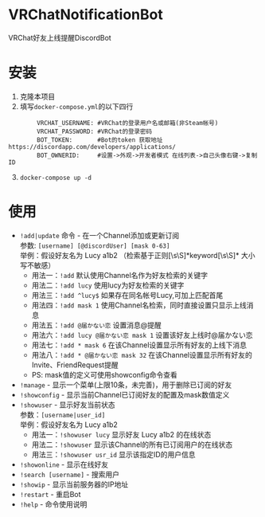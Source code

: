 # VRChatNotificationBot
VRChat好友上线提醒DiscordBot

# 安装
1. 克隆本项目
2. 填写`docker-compose.yml`的以下四行
```
        VRCHAT_USERNAME: #VRChat的登录用户名或邮箱(非Steam帐号)
        VRCHAT_PASSWORD: #VRChat的登录密码
        BOT_TOKEN:       #Bot的token 获取地址https://discordapp.com/developers/applications/
        BOT_OWNERID:     #设置->外观->开发者模式 在线列表->自己头像右键->复制ID
```
3. `docker-compose up -d`

# 使用
- `!add|update` 命令 - 在一个Channel添加或更新订阅  
    参数: `[username] [@discordUser] [mask 0-63]   `  
    举例：假设好友名为 Lucy a1b2 （检索基于正则[\s\S]\*keyword[\s\S]\* 大小写不敏感）
    - 用法一：`!add`                            默认使用Channel名作为好友检索的关键字
    - 用法二：`!add lucy`                       使用lucy为好友检索的关键字
    - 用法三：`!add ^lucy$`                     如果存在同名帐号Lucy,可加上匹配首尾
    - 用法四：`!add mask 1`                     使用Channel名检索，同时直接设置只显示上线消息
    - 用法五：`!add @届かない恋`                 设置消息@提醒
    - 用法六：`!add lucy @届かない恋 mask 1`     设置该好友上线时@届かない恋
    - 用法七：`!add * mask 6`                   在该Channel设置显示所有好友的上线下消息
    - 用法八：`!add * @届かない恋 mask 32`       在该Channel设置显示所有好友的Invite、FriendRequest提醒
    - PS: mask值的定义可使用showconfig命令查看
- `!manage` - 显示一个菜单(上限10条，未完善)，用于删除已订阅的好友
- `!showconfig` - 显示当前Channel已订阅好友的配置及mask数值定义
- `!showuser` - 显示好友当前状态  
  参数：`[username|user_id]`    
  举例：假设好友名为 Lucy a1b2
  - 用法一：`!showuser lucy`                  显示好友 Lucy a1b2 的在线状态
  - 用法二：`!showuser`                       显示该Channel的所有已订阅用户的在线状态
  - 用法三：`!showuser usr_id`                显示该指定ID的用户信息
- `!showonline` - 显示在线好友
- `!search [username]` - 搜索用户
- `!showip` - 显示当前服务器的IP地址
- `!restart` - 重启Bot
- `!help` - 命令使用说明